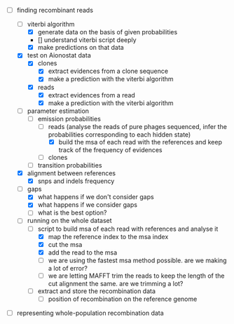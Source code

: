 - [ ] finding recombinant reads

    - [ ] viterbi algorithm
        - [x] generate data on the basis of given probabilities
        - [] understand viterbi script deeply
        - [x] make predictions on that data

    - [x] test on Aionostat data
        - [x] clones
            - [x] extract evidences from a clone sequence
            - [x] make a prediction with the viterbi algorithm
        - [x] reads
            - [x] extract evidences from a read
            - [x] make a prediction with the viterbi algorithm

    - [ ] parameter estimation
        - [ ] emission probabilities
            - [ ] reads (analyse the reads of pure phages sequenced, infer the probabilities corresponding to each hidden state)
                - [x] build the msa of each read with the references and keep track of the frequency of evidences
            - [ ] clones
        - [ ] transition probabilities

    - [x] alignment between references
        - [x] snps and indels frequency

    - [ ] gaps
        - [x] what happens if we don't consider gaps
        - [x] what happens if we consider gaps
        - [ ] what is the best option?

    - [ ] running on the whole dataset
        - [ ] script to build msa of each read with references and analyse it
            - [x] map the reference index to the msa index
            - [x] cut the msa
            - [x] add the read to the msa
            - [ ] we are using the fastest msa method possible. are we making a lot of error?
            - [ ] we are letting MAFFT trim the reads to keep the length of the cut alignment the same. are we trimming a lot?
        - [ ] extract and store the recombination data
            - [ ] position of recombination on the reference genome

- [ ] representing whole-population recombination data